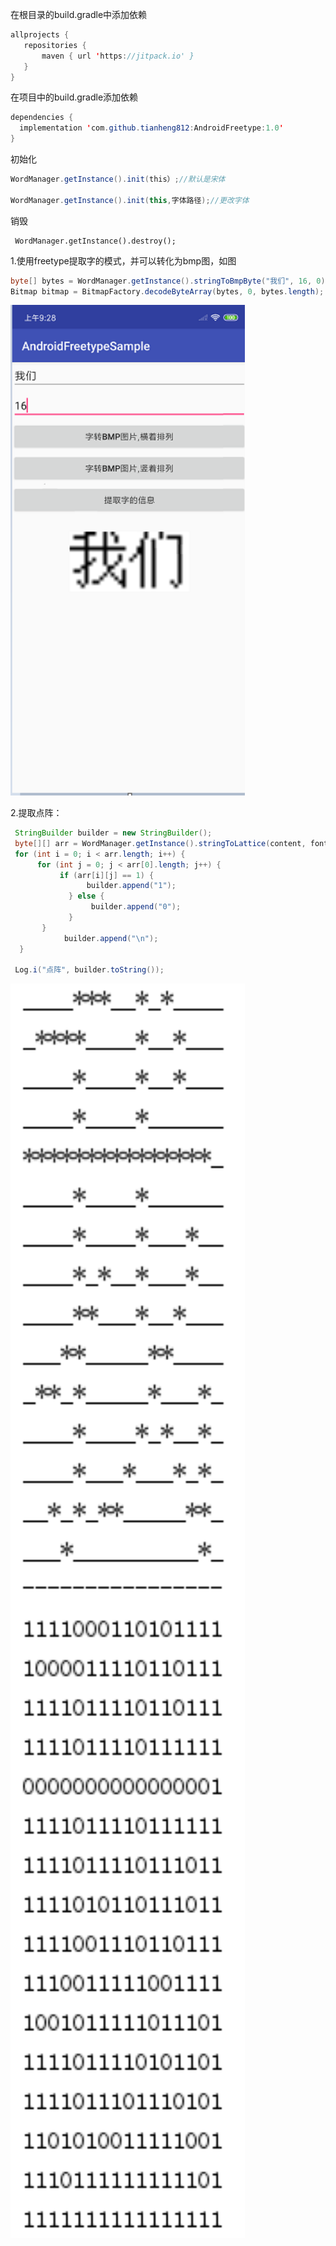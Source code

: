在根目录的build.gradle中添加依赖
```java
allprojects {
   repositories {
       maven { url 'https://jitpack.io' }
   }
}
```

在项目中的build.gradle添加依赖
```java
dependencies {
  implementation 'com.github.tianheng812:AndroidFreetype:1.0'
}
```



初始化

```java
WordManager.getInstance().init(this）;//默认是宋体

WordManager.getInstance().init(this,字体路径);//更改字体
```

销毁

```
 WordManager.getInstance().destroy();
```

1.使用freetype提取字的模式，并可以转化为bmp图，如图

```java
byte[] bytes = WordManager.getInstance().stringToBmpByte("我们", 16, 0);
Bitmap bitmap = BitmapFactory.decodeByteArray(bytes, 0, bytes.length);

```

<img src="images/1.png" width="375"/>



2.提取点阵：

```java
 StringBuilder builder = new StringBuilder();   
 byte[][] arr = WordManager.getInstance().stringToLattice(content, fontSize, 0);
 for (int i = 0; i < arr.length; i++) {
      for (int j = 0; j < arr[0].length; j++) {
           if (arr[i][j] == 1) {
                 builder.append("1");
             } else {
                  builder.append("0");
             }
       }
            builder.append("\n");
  }

 Log.i("点阵", builder.toString());
```

<img src="images/3.jpg" width="375"/>



